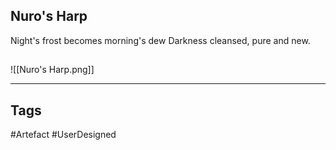 ## Nuro's Harp
Night's frost becomes morning's dew
Darkness cleansed, pure and new.
## 
![[Nuro's Harp.png]]

---
## Tags
#Artefact
#UserDesigned 